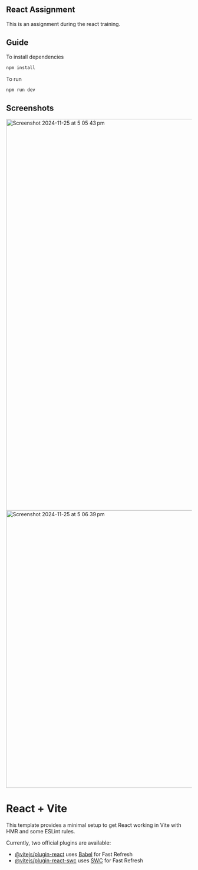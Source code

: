 ## React Assignment
This is an assignment during the react training.

## Guide
To install dependencies
```bash
npm install
```

To run
```bash
npm run dev
```

## Screenshots
<img width="1060" alt="Screenshot 2024-11-25 at 5 05 43 pm" src="https://github.com/user-attachments/assets/df3e9363-5f92-46c9-a824-ed573b2f22ec">
<img width="752" alt="Screenshot 2024-11-25 at 5 06 39 pm" src="https://github.com/user-attachments/assets/4be3346b-d8b6-49ff-8ea3-8e270c2f50ba">


# React + Vite

This template provides a minimal setup to get React working in Vite with HMR and some ESLint rules.

Currently, two official plugins are available:

- [@vitejs/plugin-react](https://github.com/vitejs/vite-plugin-react/blob/main/packages/plugin-react/README.md) uses [Babel](https://babeljs.io/) for Fast Refresh
- [@vitejs/plugin-react-swc](https://github.com/vitejs/vite-plugin-react-swc) uses [SWC](https://swc.rs/) for Fast Refresh


